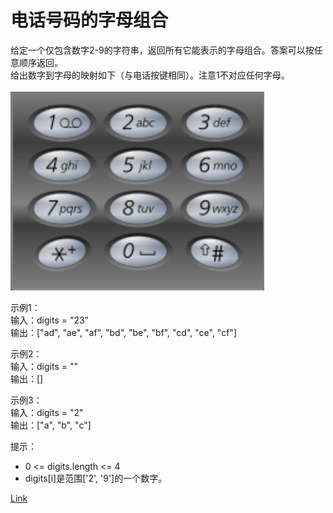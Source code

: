 <h1>电话号码的字母组合</h1>

给定一个仅包含数字2-9的字符串，返回所有它能表示的字母组合。答案可以按任意顺序返回。</br>
给出数字到字母的映射如下（与电话按键相同）。注意1不对应任何字母。</br>
</br>![](./image/1.png)</br>

示例1：</br>
输入：digits = "23"</br>
输出：["ad", "ae", "af", "bd", "be", "bf", "cd", "ce", "cf"]</br>

示例2：</br>
输入：digits = ""</br>
输出：[]</br>

示例3：</br>
输入：digits = "2"</br>
输出：["a", "b", "c"]</br>

提示：
- 0 <= digits.length <= 4
- digits[i]是范围['2', '9']的一个数字。

[Link](https://leetcode-cn.com/problems/letter-combinations-of-a-phone-number/)